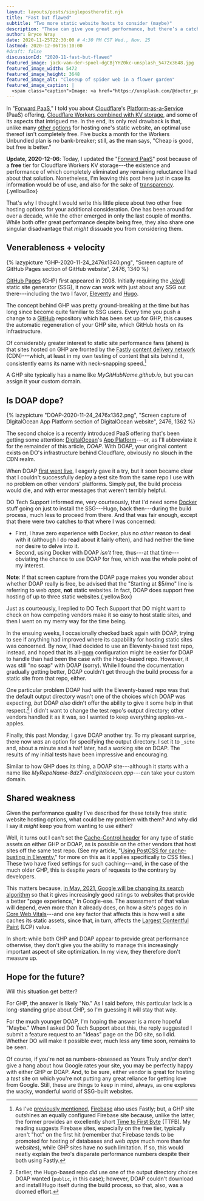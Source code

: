 ```yaml
---
layout: layouts/posts/singlepostherofit.njk
title: "Fast but flawed"
subtitle: "Two more static website hosts to consider (maybe)"
description: "These can give you great performance, but there’s a catch."
author: Bryce Wray
date: 2020-11-25T22:30:00 # 4:30 PM CST Wed., Nov. 25
lastmod: 2020-12-06T16:10:00
#draft: false
discussionId: "2020-11-fast-but-flawed"
featured_image: jack-van-der-spoel-dgCBjYHZ0kc-unsplash_5472x3648.jpg
featured_image_width: 5472
featured_image_height: 3648
featured_image_alt: "Closeup of spider web in a flower garden"
featured_image_caption: |
  <span class="caption">Image: <a href="https://unsplash.com/@doctor_punk?utm_source=unsplash&amp;utm_medium=referral&amp;utm_content=creditCopyText">Jack van der Spoel</a>; <a href="https://unsplash.com/s/photos/web-server?utm_source=unsplash&amp;utm_medium=referral&amp;utm_content=creditCopyText">Unsplash</a></span>
---
```


In "[Forward PaaS](/posts/2020/10/forward-paas)," I told you about [Cloudflare](https://cloudflare.com)'s [Platform-as-a-Service](https://en.wikipedia.org/wiki/Platform_as_a_service) (PaaS) offering, [Cloudflare Workers combined with KV storage](https://www.cloudflare.com/products/workers-kv/), and some of its aspects that intrigued me. In the end, its only real drawback is that, unlike many [other options](/posts/2020/09/normal-persons-guide-static-website-hosting) for hosting one's static website, an optimal use thereof isn't completely free. Five bucks a month for the Workers Unbundled plan is no bank-breaker; still, as the man says, "Cheap is good, but free is better."

**Update, 2020-12-06**: Today, I updated the "[Forward PaaS](/posts/2020/10/forward-paas)" post because of a **free** tier for Cloudflare Workers KV storage---the existence and performance of which completely eliminated any remaining reluctance I had about that solution. Nonetheless, I'm leaving this post here just in case its information would be of use, and also for the sake of [transparency](/posts/2019/10/otoh).{.yellowBox}

That's why I thought I would write this little piece about two other free hosting options for your additional consideration. One has been around for over a decade, while the other emerged in only the last couple of months. While both offer great performance despite being free, they also share one singular disadvantage that *might* dissuade you from considering them.

## Venerableness &plus; velocity

{% lazypicture "GHP-2020-11-24_2476x1340.png", "Screen capture of GitHub Pages section of GitHub website", 2476, 1340 %}

[GitHub Pages](https://pages.github.com) (GHP) first appeared in 2008. Initially requiring the [Jekyll](https://jekyllrb.com) static site generator (SSG), it now can work with just about any SSG out there---including the two I favor, [Eleventy](https://11ty.dev) and [Hugo](https://gohugo.io).

The concept behind GHP was pretty ground-breaking at the time but has long since become quite familiar to SSG users. Every time you push a change to a [GitHub](https://github.com) repository which has been set up for GHP, this causes the automatic regeneration of your GHP site, which GitHub hosts on its infrastructure.

Of considerably greater interest to static site performance fans (ahem) is that sites hosted on GHP are fronted by the [Fastly](https://fastly.com) [content delivery network](https://en.wikipedia.org/wiki/Content_delivery_network) (CDN)---which, at least in my own testing of content that sits behind it, consistently earns its name with neck-snapping speed.[^vsFB]

[^vsFB]: As I've [previously mentioned](/posts/2020/07/goodbye-hello), [Firebase](https://firebase.google.com) also uses Fastly; but, a GHP site outshines an equally configured Firebase site because, unlike the latter, the former provides an excellently short [Time to First Byte](https://en.wikipedia.org/wiki/Time_to_first_byte) (TTFB). My reading suggests Firebase sites, especially on the free tier, typically aren't "hot" on the first hit (remember that Firebase tends to be promoted for hosting of databases and web *apps* much more than for web*sites*), while GHP sites have no such limitation. If so, this would neatly explain the two's disparate performance numbers despite their both using Fastly.

A GHP site typically has a name like *MyGitHubName.github.io*, but you can assign it your custom domain.

## Is DOAP dope?

{% lazypicture "DOAP-2020-11-24_2476x1362.png", "Screen capture of DIgitalOcean App Platform section of DigitalOcean website", 2476, 1362 %}

The second choice is a recently introduced PaaS offering that's been getting some attention: [DigitalOcean](https://digitalocean.com)'s [App Platform](https://www.digitalocean.com/products/app-platform/)---or, as I'll abbreviate it for the remainder of this article, *DOAP*. With DOAP, your original content exists on DO's infrastructure behind Cloudflare, obviously no slouch in the CDN realm.

When DOAP [first went live](https://www.digitalocean.com/blog/introducing-digitalocean-app-platform-reimagining-paas-to-make-it-simpler-for-you-to-build-deploy-and-scale-apps), I eagerly gave it a try, but it soon became clear that I couldn't successfully deploy a test site from the same repo I use with no problem on other vendors' platforms. Simply put, the build process would die, and with error messages that weren't terribly helpful.

DO Tech Support informed me, very courteously, that I'd need some [Docker](https://docker.com) stuff going on just to install the SSG---Hugo, back then---during the build process, much less to proceed from there. And that was fair enough, except that there were two catches to that where I was concerned:

- First, I have zero experience with Docker, plus no *other* reason to deal with it (although I do read about it fairly often), and had neither the time nor desire to delve into it.
- Second, using Docker with DOAP *isn't* free, thus---at that time---obviating the chance to use DOAP for free, which was the whole point of my interest.

**Note**: If that screen capture from the DOAP page makes you wonder about whether DOAP really is free, be advised that the "Starting at $5/mo" line is referring to web *apps*, **not** static websites. In fact, DOAP does support free hosting of up to three static websites.{.yellowBox}

Just as courteously, I replied to DO Tech Support that DO might want to check on how competing vendors make it so easy to host static sites, and then I went on my merry way for the time being.

In the ensuing weeks, I occasionally checked back again with DOAP, trying to see if anything had improved where its capability for hosting static sites was concerned. By now, I had decided to use an Eleventy-based test repo, instead, and hoped that its all-[npm](https://npmjs.com) configuration might be easier for DOAP to handle than had been the case with the Hugo-based repo. However, it was still "no soap" with DOAP (sorry). While I found the documentation gradually getting better, DOAP couldn't get through the build process for a static site from that repo, either.

One particular problem DOAP had with the Eleventy-based repo was that the default output directory wasn't one of the choices which DOAP was expecting, *but* DOAP *also* didn't offer the ability to give it some help in that respect.[^Hugo] I didn't want to change the test repo's output directory; other vendors handled it as it was, so I wanted to keep everything apples-*vs.*-apples.

[^Hugo]: Earlier, the Hugo-based repo *did* use one of the output directory choices DOAP wanted (`public`, in this case); however, DOAP couldn't download and install Hugo itself during the build process, so that, also, was a doomed effort.

Finally, this past Monday, I gave DOAP another try. To my pleasant surprise, there now *was* an option for specifying the output directory. I set it to `_site` and, about a minute and a half later, had a working site on DOAP. The results of my initial tests have been impressive and encouraging.

Similar to how GHP does its thing, a DOAP site---although it starts with a name like *MyRepoName-8dz7-ondigitalocean.app*---can take your custom domain.

## Shared weakness

Given the performance quality I've described for these totally free static website hosting options, what could be my problem with them? And why did I say it *might* keep you from wanting to use either?

Well, it turns out I can't set the [Cache-Control header](https://developer.mozilla.org/en-US/docs/Web/HTTP/Headers/Cache-Control) for any type of static assets on either GHP or DOAP, as is possible on the other vendors that host sites off the same test repo. (See my article, "[Using PostCSS for cache-busting in Eleventy](/posts/2020/11/using-postcss-cache-busting-eleventy)," for more on this as it applies specifically to CSS files.) These two have fixed settings for such caching---and, in the case of the much older GHP, this is despite *years* of requests to the contrary by developers.

This matters because, [in May, 2021, Google will be changing its search algorithm](https://developers.google.com/search/blog/2020/11/timing-for-page-experience) so that it gives increasingly good ratings to websites that provide a better "page experience," in Google-ese. The assessment of that value will depend, even more than it already does, on how a site's pages do in [Core Web Vitals](https://web.dev/vitals-tools/)---and one key factor that affects this is how well a site caches its static assets, since that, in turn, affects the [Largest Contentful Paint](https://web.dev/lcp/) (LCP) value.

In short: while both GHP and DOAP appear to provide great performance otherwise, they don't give you the ability to manage this increasingly important aspect of site optimization. In my view, they therefore don't measure up.

## Hope for the future?

Will this situation get better?

For GHP, the answer is likely "No." As I said before, this particular lack is a long-standing gripe about GHP, so I'm guessing it will stay that way.

For the much younger DOAP, I'm hoping the answer is a more hopeful "Maybe." When I asked DO Tech Support about this, the reply suggested I submit a feature request to an "Ideas" page on the DO site, so I did. Whether DO will make it possible ever, much less any time soon, remains to be seen.

Of course, if you're not as numbers-obsessed as Yours Truly and/or don't give a hang about how Google rates your site, you may be perfectly happy with either GHP or DOAP. And, to be sure, either vendor is great for hosting a *test* site on which you're not putting any great reliance for getting love from Google. Still, these are things to keep in mind, always, as one explores the wacky, wonderful world of SSG-built websites.